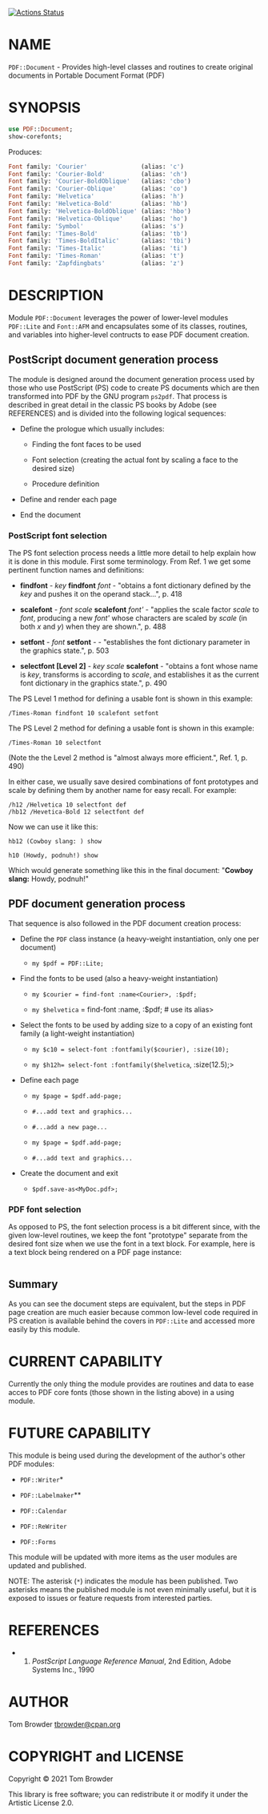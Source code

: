 [![Actions Status](https://github.com/tbrowder/PDF-Document/workflows/test/badge.svg)](https://github.com/tbrowder/PDF-Document/actions)

NAME
====

`PDF::Document` - Provides high-level classes and routines to create original documents in Portable Document Format (PDF)

SYNOPSIS
========

```raku
use PDF::Document;
show-corefonts;
```

Produces:

```raku
Font family: 'Courier'               (alias: 'c')
Font family: 'Courier-Bold'          (alias: 'ch')
Font family: 'Courier-BoldOblique'   (alias: 'cbo')
Font family: 'Courier-Oblique'       (alias: 'co')
Font family: 'Helvetica'             (alias: 'h')
Font family: 'Helvetica-Bold'        (alias: 'hb')
Font family: 'Helvetica-BoldOblique' (alias: 'hbo')
Font family: 'Helvetica-Oblique'     (alias: 'ho')
Font family: 'Symbol'                (alias: 's')
Font family: 'Times-Bold'            (alias: 'tb')
Font family: 'Times-BoldItalic'      (alias: 'tbi')
Font family: 'Times-Italic'          (alias: 'ti')
Font family: 'Times-Roman'           (alias: 't')
Font family: 'Zapfdingbats'          (alias: 'z')
```

DESCRIPTION
===========

Module `PDF::Document` leverages the power of lower-level modules `PDF::Lite` and `Font::AFM` and encapsulates some of its classes, routines, and variables into higher-level contructs to ease PDF document creation.

PostScript document generation process
--------------------------------------

The module is designed around the document generation process used by those who use PostScript (PS) code to create PS documents which are then transformed into PDF by the GNU program `ps2pdf`. That process is described in great detail in the classic PS books by Adobe (see REFERENCES) and is divided into the following logical sequences:

  * Define the prologue which usually includes:

    * Finding the font faces to be used

    * Font selection (creating the actual font by scaling a face to the desired size)

    * Procedure definition

  * Define and render each page

  * End the document

### PostScript font selection

The PS font selection process needs a little more detail to help explain how it is done in this module. First some terminology. From Ref. 1 we get some pertinent function names and definitions:

  * **findfont** - *key* **findfont** *font* - "obtains a font dictionary defined by the *key* and pushes it on the operand stack...", p. 418

  * **scalefont** - *font scale* **scalefont** *font'* - "applies the scale factor *scale* to *font*, producing a new *font'* whose characters are scaled by *scale* (in both *x* and *y*) when they are shown.", p. 488

  * **setfont** - *font* **setfont** *-* - "establishes the font dictionary parameter in the graphics state.", p. 503

  * **selectfont **[Level 2]**** - *key scale* **scalefont** - "obtains a font whose name is *key*, transforms is according to *scale*, and establishes it as the current font dictionary in the graphics state.", p. 490

The PS Level 1 method for defining a usable font is shown in this example:

    /Times-Roman findfont 10 scalefont setfont

The PS Level 2 method for defining a usable font is shown in this example:

    /Times-Roman 10 selectfont

(Note the the Level 2 method is "almost always more efficient.", Ref. 1, p. 490)

In either case, we usually save desired combinations of font prototypes and scale by defining them by another name for easy recall. For example:

    /h12 /Helvetica 10 selectfont def
    /hb12 /Hevetica-Bold 12 selectfont def

Now we can use it like this:

    hb12 (Cowboy slang: ) show

    h10 (Howdy, podnuh!) show

Which would generate something like this in the final document: "**Cowboy slang:** Howdy, podnuh!"

PDF document generation process
-------------------------------

That sequence is also followed in the PDF document creation process:

  * Define the `PDF` class instance (a heavy-weight instantiation, only one per document)

    * `my $pdf = PDF::Lite;`

  * Find the fonts to be used (also a heavy-weight instantiation)

    * `my $courier = find-font :name<Courier>, :$pdf;`

    * `my $helvetica` = find-font :name<h>, :$pdf; # use its alias>

  * Select the fonts to be used by adding size to a copy of an existing font family (a light-weight instantiation)

    * `my $c10 = select-font :fontfamily($courier), :size(10);`

    * `my $h12h= select-font :fontfamily($helvetica`, :size(12.5);>

  * Define each page

    * `my $page = $pdf.add-page;`

    * `#...add text and graphics...`

    * `#...add a new page...`

    * `my $page = $pdf.add-page;`

    * `#...add text and graphics...`

  * Create the document and exit

    * `$pdf.save-as<MyDoc.pdf>;`

### PDF font selection

As opposed to PS, the font selection process is a bit different since, with the given low-level routines, we keep the font "prototype" separate from the desired font size when we use the font in a text block. For example, here is a text block being rendered on a PDF page instance:

```raku

```

Summary
-------

As you can see the document steps are equivalent, but the steps in PDF page creation are much easier because common low-level code required in PS creation is available behind the covers in `PDF::Lite` and accessed more easily by this module.

CURRENT CAPABILITY
==================

Currently the only thing the module provides are routines and data to ease acces to PDF core fonts (those shown in the listing above) in a using module.

FUTURE CAPABILITY
=================

This module is being used during the development of the author's other PDF modules:

  * `PDF::Writer`*

  * `PDF::Labelmaker`**

  * `PDF::Calendar`

  * `PDF::ReWriter`

  * `PDF::Forms`

This module will be updated with more items as the user modules are updated and published.

NOTE: The asterisk (`*`) indicates the module has been published. Two asterisks means the published module is not even minimally useful, but it is exposed to issues or feature requests from interested parties.

REFERENCES
==========



  * 1. *PostScript Language Reference Manual*, 2nd Edition, Adobe Systems Inc., 1990

AUTHOR
======

Tom Browder <tbrowder@cpan.org>

COPYRIGHT and LICENSE
=====================

Copyright © 2021 Tom Browder

This library is free software; you can redistribute it or modify it under the Artistic License 2.0.

